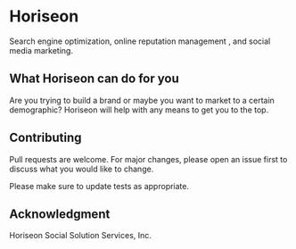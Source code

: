 # Horiseon
Search engine optimization, online reputation management , and social media marketing. 

## What Horiseon can do for you
Are you trying to build a brand or maybe you want to market to a certain demographic? Horiseon will help with any means to get you to the top.

## Contributing
Pull requests are welcome. For major changes, please open an issue first to discuss what you would like to change.

Please make sure to update tests as appropriate.

## Acknowledgment
Horiseon Social Solution Services, Inc.
